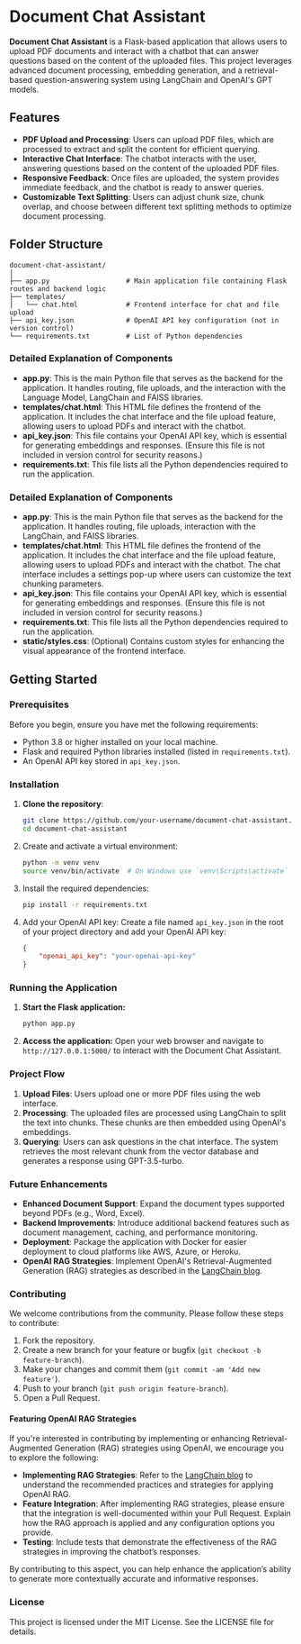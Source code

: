 # Document Chat Assistant

**Document Chat Assistant** is a Flask-based application that allows users to upload PDF documents and interact with a chatbot that can answer questions based on the content of the uploaded files. This project leverages advanced document processing, embedding generation, and a retrieval-based question-answering system using LangChain and OpenAI's GPT models.

## Features

- **PDF Upload and Processing**: Users can upload PDF files, which are processed to extract and split the content for efficient querying.
- **Interactive Chat Interface**: The chatbot interacts with the user, answering questions based on the content of the uploaded PDF files.
- **Responsive Feedback**: Once files are uploaded, the system provides immediate feedback, and the chatbot is ready to answer queries.
- **Customizable Text Splitting**: Users can adjust chunk size, chunk overlap, and choose between different text splitting methods to optimize document processing.

## Folder Structure

```
document-chat-assistant/
│
├── app.py                   # Main application file containing Flask routes and backend logic
├── templates/
│   └── chat.html            # Frontend interface for chat and file upload
├── api_key.json             # OpenAI API key configuration (not in version control)
└── requirements.txt         # List of Python dependencies
```

### Detailed Explanation of Components

- **app.py**: This is the main Python file that serves as the backend for the application. It handles routing, file uploads, and the interaction with the Language Model, LangChain and FAISS libraries.
- **templates/chat.html**: This HTML file defines the frontend of the application. It includes the chat interface and the file upload feature, allowing users to upload PDFs and interact with the chatbot.
- **api_key.json**: This file contains your OpenAI API key, which is essential for generating embeddings and responses. (Ensure this file is not included in version control for security reasons.)
- **requirements.txt**: This file lists all the Python dependencies required to run the application. 

### Detailed Explanation of Components

- **app.py**: This is the main Python file that serves as the backend for the application. It handles routing, file uploads, interaction with the LangChain, and FAISS libraries.
- **templates/chat.html**: This HTML file defines the frontend of the application. It includes the chat interface and the file upload feature, allowing users to upload PDFs and interact with the chatbot. The chat interface includes a settings pop-up where users can customize the text chunking parameters.
- **api_key.json**: This file contains your OpenAI API key, which is essential for generating embeddings and responses. (Ensure this file is not included in version control for security reasons.)
- **requirements.txt**: This file lists all the Python dependencies required to run the application.
- **static/styles.css**: (Optional) Contains custom styles for enhancing the visual appearance of the frontend interface.

## Getting Started

### Prerequisites

Before you begin, ensure you have met the following requirements:

- Python 3.8 or higher installed on your local machine.
- Flask and required Python libraries installed (listed in `requirements.txt`).
- An OpenAI API key stored in `api_key.json`.

### Installation

1. **Clone the repository**:
   ```bash
   git clone https://github.com/your-username/document-chat-assistant.git
   cd document-chat-assistant

2. Create and activate a virtual environment:

   ```bash
   python -m venv venv
   source venv/bin/activate  # On Windows use `venv\Scripts\activate`
   ```

3. Install the required dependencies:

   ```bash
   pip install -r requirements.txt
   ```

4. Add your OpenAI API key:
Create a file named `api_key.json` in the root of your project directory and add your OpenAI API key:

   ```json
   {
       "openai_api_key": "your-openai-api-key"
   }
   ```

### Running the Application

1. **Start the Flask application:**

   ```bash
   python app.py
   ```

2. **Access the application:**
Open your web browser and navigate to `http://127.0.0.1:5000/` to interact with the Document Chat Assistant.

### Project Flow

1. **Upload Files**: Users upload one or more PDF files using the web interface.
2. **Processing**: The uploaded files are processed using LangChain to split the text into chunks. These chunks are then embedded using OpenAI's embeddings.
3. **Querying**: Users can ask questions in the chat interface. The system retrieves the most relevant chunk from the vector database and generates a response using GPT-3.5-turbo.

### Future Enhancements

- **Enhanced Document Support**: Expand the document types supported beyond PDFs (e.g., Word, Excel).
- **Backend Improvements**: Introduce additional backend features such as document management, caching, and performance monitoring.
- **Deployment**: Package the application with Docker for easier deployment to cloud platforms like AWS, Azure, or Heroku.
- **OpenAI RAG Strategies**: Implement OpenAI's Retrieval-Augmented Generation (RAG) strategies as described in the [LangChain blog](https://blog.langchain.dev/applying-openai-rag/).

### Contributing

We welcome contributions from the community. Please follow these steps to contribute:

1. Fork the repository.
2. Create a new branch for your feature or bugfix (`git checkout -b feature-branch`).
3. Make your changes and commit them (`git commit -am 'Add new feature'`).
4. Push to your branch (`git push origin feature-branch`).
5. Open a Pull Request.

#### Featuring OpenAI RAG Strategies

If you're interested in contributing by implementing or enhancing Retrieval-Augmented Generation (RAG) strategies using OpenAI, we encourage you to explore the following:

- **Implementing RAG Strategies**: Refer to the [LangChain blog](https://blog.langchain.dev/applying-openai-rag/) to understand the recommended practices and strategies for applying OpenAI RAG. 
- **Feature Integration**: After implementing RAG strategies, please ensure that the integration is well-documented within your Pull Request. Explain how the RAG approach is applied and any configuration options you provide.
- **Testing**: Include tests that demonstrate the effectiveness of the RAG strategies in improving the chatbot’s responses.

By contributing to this aspect, you can help enhance the application’s ability to generate more contextually accurate and informative responses.

### License

This project is licensed under the MIT License. See the LICENSE file for details.
